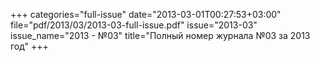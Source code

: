 +++
categories="full-issue"
date="2013-03-01T00:27:53+03:00"
file="pdf/2013/03/2013-03-full-issue.pdf"
issue="2013-03"
issue_name="2013 - №03"
title="Полный номер журнала №03 за 2013 год"
+++